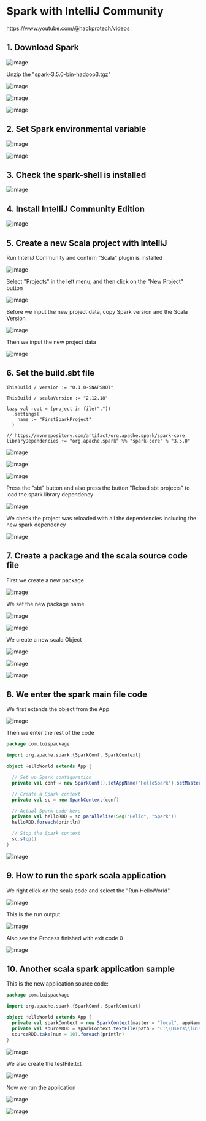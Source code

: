 # Spark with IntelliJ Community

https://www.youtube.com/@hackprotech/videos

## 1. Download Spark

![image](https://github.com/luiscoco/Spark_videos/assets/32194879/bf4f7471-5ff8-4158-a5e8-d63b89ddc1cc)

Unzip the "spark-3.5.0-bin-hadoop3.tgz"

![image](https://github.com/luiscoco/Spark_videos/assets/32194879/39fbee24-681a-47e3-8f63-baea221ec099)

![image](https://github.com/luiscoco/Spark_videos/assets/32194879/3bca82b7-b6e9-4124-b3a4-75506da8395a)

![image](https://github.com/luiscoco/Spark_videos/assets/32194879/8353cd13-5d6c-4d72-bf18-337796c3e8ff)

## 2. Set Spark environmental variable

![image](https://github.com/luiscoco/Spark_videos/assets/32194879/993e30be-d134-4364-bd56-1135dcf6084a)

![image](https://github.com/luiscoco/Spark_videos/assets/32194879/17011565-587c-4b1a-98f7-5313cf4b21c2)

## 3. Check the spark-shell is installed

![image](https://github.com/luiscoco/Spark_videos/assets/32194879/e453931d-da41-4204-a750-a8c416121322)


## 4. Install IntelliJ Community Edition

![image](https://github.com/luiscoco/Spark_videos/assets/32194879/b86a6bf1-1217-46b1-bc82-ffc584830f1f)

## 5. Create a new Scala project with IntelliJ

Run IntelliJ Community and confirm "Scala" plugin is installed

![image](https://github.com/luiscoco/Spark_videos/assets/32194879/b3b48661-b32f-426a-af10-e2312afa3456)

Select "Projects" in the left menu, and then click on the "New Project" button

![image](https://github.com/luiscoco/Spark_videos/assets/32194879/ffe80d72-07af-4e9b-ba30-e48318482982)

Before we input the new project data, copy Spark version and the Scala Version

![image](https://github.com/luiscoco/Spark_videos/assets/32194879/55573bfe-cf67-4f32-8534-e2c92cc4fcef)

Then we input the new project data

![image](https://github.com/luiscoco/Spark_videos/assets/32194879/3d1d8dd3-8cae-4932-bd7c-d4a1038f3903)

## 6. Set the build.sbt file

```
ThisBuild / version := "0.1.0-SNAPSHOT"

ThisBuild / scalaVersion := "2.12.18"

lazy val root = (project in file("."))
  .settings(
    name := "FirstSparkProject"
  )

// https://mvnrepository.com/artifact/org.apache.spark/spark-core
libraryDependencies += "org.apache.spark" %% "spark-core" % "3.5.0"
```

![image](https://github.com/luiscoco/Spark_videos/assets/32194879/b4b3838e-147a-4111-87df-48c942c79e42)

![image](https://github.com/luiscoco/Spark_videos/assets/32194879/85117f86-4a8c-4ce6-8683-d241437242b3)

![image](https://github.com/luiscoco/Spark_videos/assets/32194879/0149631a-5d52-4a53-b89d-31dfd9371b14)

Press the "sbt" button and also press the button "Reload sbt projects" to load the spark library dependency

![image](https://github.com/luiscoco/Spark_videos/assets/32194879/9b9c99c2-86cb-40e3-b292-3d4ce8bf29df)

We check the project was reloaded with all the dependencies including the new spark dependency

![image](https://github.com/luiscoco/Spark_videos/assets/32194879/e0b101de-e575-423e-9d2a-df91ae7db669)

## 7. Create a package and the scala source code file

First we create a new package

![image](https://github.com/luiscoco/Spark_videos/assets/32194879/e675b594-0690-4852-8ec1-8f3c82f889f0)

We set the new package name

![image](https://github.com/luiscoco/Spark_videos/assets/32194879/55749e04-a357-4240-821a-c2fa7a0a2107)

![image](https://github.com/luiscoco/Spark_videos/assets/32194879/8a9ac4a4-c773-4f00-92a2-c9a282c66e20)

We create a new scala Object

![image](https://github.com/luiscoco/Spark_videos/assets/32194879/c28d6a7c-0074-4db1-853a-1287ae59693f)

![image](https://github.com/luiscoco/Spark_videos/assets/32194879/d20c98af-5452-400c-b37d-30681e8ab6ff)

![image](https://github.com/luiscoco/Spark_videos/assets/32194879/8f977ba6-bb0d-41ae-a978-df18d448082a)

## 8. We enter the spark main file code

We first extends the object from the App

![image](https://github.com/luiscoco/Spark_videos/assets/32194879/441e66da-c5cb-4bac-95c8-0b86842fdfc3)

Then we enter the rest of the code

```scala
package com.luispackage

import org.apache.spark.{SparkConf, SparkContext}

object HelloWorld extends App {

  // Set up Spark configuration
  private val conf = new SparkConf().setAppName("HelloSpark").setMaster("local[*]")

  // Create a Spark context
  private val sc = new SparkContext(conf)

  // Actual Spark code here
  private val helloRDD = sc.parallelize(Seq("Hello", "Spark"))
  helloRDD.foreach(println)

  // Stop the Spark context
  sc.stop()
}
```

![image](https://github.com/luiscoco/Spark_videos/assets/32194879/1b6e0fb3-1361-4f59-8aee-fbc05d5f1128)

## 9. How to run the spark scala application

We right click on the scala code and select the "Run HelloWorld"

![image](https://github.com/luiscoco/Spark_videos/assets/32194879/52d93e7d-dcbc-46be-a92e-c3be43bd9d72)

This is the run output

![image](https://github.com/luiscoco/Spark_videos/assets/32194879/6fc15e60-9cc0-47ac-87cb-acbc917d818d)

Also see the Process finished with exit code 0

![image](https://github.com/luiscoco/Spark_videos/assets/32194879/372ba1e6-4fa1-47a8-9ff1-17e98c55de55)

## 10. Another scala spark application sample

This is the new application source code:

```scala
package com.luispackage

import org.apache.spark.{SparkConf, SparkContext}

object HelloWorld extends App {
  private val sparkContext = new SparkContext(master = "local", appName = "Hello World")
  private val sourceRDD = sparkContext.textFile(path = "C:\\Users\\luisc\\Downloads\\testFile.txt")
  sourceRDD.take(num = 10).foreach(println)
}
```

![image](https://github.com/luiscoco/Spark_videos/assets/32194879/6c2f4726-6b70-4b4b-93f9-7a802071e425)

We also create the testFile.txt

![image](https://github.com/luiscoco/Spark_videos/assets/32194879/78f430a9-5d15-41a6-9356-afb401932a39)

Now we run the application

![image](https://github.com/luiscoco/Spark_videos/assets/32194879/90d02ea7-382b-41ed-a850-5dd6df7143c4)

![image](https://github.com/luiscoco/Spark_videos/assets/32194879/9fe626de-4258-4d71-a7d9-9894aec12ba1)

